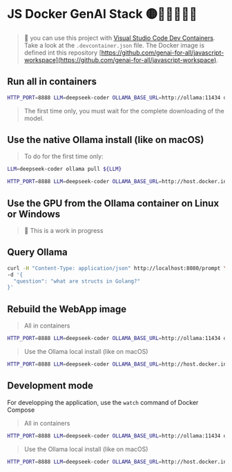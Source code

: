 # JS Docker GenAI Stack 🟡🐳🤖🦜🔗🦙

> 👋 you can use this project with [Visual Studio Code Dev Containers](https://code.visualstudio.com/docs/devcontainers/containers). Take a look at the `.devcontainer.json` file. The Docker image is defined int this repository [https://github.com/genai-for-all/javascript-workspace](https://github.com/genai-for-all/javascript-workspace).

## Run all in containers

```bash
HTTP_PORT=8888 LLM=deepseek-coder OLLAMA_BASE_URL=http://ollama:11434 docker compose --profile container up
```
> The first time only, you must wait for the complete downloading of the model.

## Use the native Ollama install (like on macOS)

> To do for the first time only:
```bash
LLM=deepseek-coder ollama pull ${LLM}
```

```bash
HTTP_PORT=8888 LLM=deepseek-coder OLLAMA_BASE_URL=http://host.docker.internal:11434 docker compose --profile webapp up
```

## Use the GPU from the Ollama container on Linux or Windows

> 🚧 This is a work in progress

## Query Ollama

```bash
curl -H "Content-Type: application/json" http://localhost:8080/prompt \
-d '{
  "question": "what are structs in Golang?"
}'
```

## Rebuild the WebApp image

> All in containers
```bash
HTTP_PORT=8888 LLM=deepseek-coder OLLAMA_BASE_URL=http://ollama:11434 docker compose --profile container up --build
```

> Use the Ollama local install (like on macOS)
```bash
HTTP_PORT=8888 LLM=deepseek-coder OLLAMA_BASE_URL=http://host.docker.internal:11434 docker compose --profile webapp up --build
```

## Development mode

For developping the application, use the `watch` command of Docker Compose

> All in containers
```bash
HTTP_PORT=8888 LLM=deepseek-coder OLLAMA_BASE_URL=http://ollama:11434 docker compose --profile container watch
```
> Use the Ollama local install (like on macOS)
```bash
HTTP_PORT=8888 LLM=deepseek-coder OLLAMA_BASE_URL=http://host.docker.internal:11434 docker compose --profile webapp watch
```
